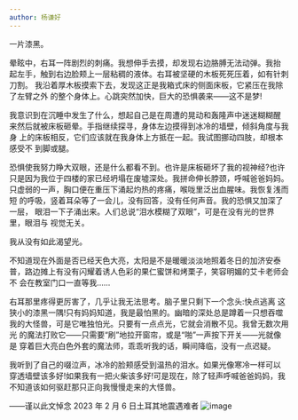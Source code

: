 ```yaml
---
author: 杨谦好
---
```


一片漆黑。

晕眩中，右耳一阵剧烈的刺痛。我想伸手去摸，却发现右边胳膊无法动弹。我抬 起左手，触到右边脸颊上一层粘稠的液体。右耳被坚硬的木板死死压着，如有针刺刀割。 我沿着厚木板摸索下去，发现这正是我箱式床的侧面床板，它紧压在我除了左臂之外 的整个身体上。心跳突然加快，巨大的恐惧袭来——这不是梦!

我意识到在沉睡中发生了什么，想起自己是在周遭的晃动和轰隆声中迷迷糊糊醒 来然后就被床板砸晕。手指继续探寻，身体左边摸得到冰冷的墙壁，倾斜角度与我身 上的床板相反，它们应该就在我身体上方抵在一起。我试图挪动四肢，却根本感受不 到脚或腿。

恐惧使我努力睁大双眼，还是什么都看不到。也许是床板砸坏了我的视神经?也许只是因为我位于四楼的家已经坍塌在废墟深处。我拼命伸长脖颈，呼喊爸爸妈妈。 只虚弱的一声，胸口便在重压下涌起灼热的疼痛，喉咙里泛出血腥味。我恢复浅而短 的呼吸，竖着耳朵等了一会儿，没有回答，没有任何声音。我的恐惧又加深了一层， 眼泪一下子涌出来。人们总说“泪水模糊了双眼”，可是在没有光的世界里，眼泪与 视觉无关。

我从没有如此渴望光。

不知道现在外面是否已经天色大亮，太阳是不是暖暖淡淡地照着冬日的加济安泰 普，路边摊上有没有闪耀着诱人色彩的果仁蜜饼和烤栗子，笑容明媚的艾卡老师会不 会在教室门口一直等我......

右耳那里疼得更厉害了，几乎让我无法思考。脑子里只剩下一个念头:快点逃离 这狭小的漆黑一隅!只有妈妈知道，我是最怕黑的。幽暗的深处总是蹲着一只想吞噬 我的大怪兽，可是它唯独怕光。只要有一点点光，它就会消散不见。我曾无数次用光 的魔法打败它——只需要“刷”地拉开窗帘，或是“啪”一声按下开关——光就像是 穿着巨大亮白色外套的魔法师，乖乖听我的话，瞬间降临，没有一点迟疑。

我听到了自己的啜泣声，冰冷的脸颊感受到温热的泪水。如果光像寒冷一样可以 穿透墙壁该多好!如果我有一把火柴该多好!可是现在，除了轻声呼喊爸爸妈妈，我 不知道该如何驱赶那只正向我慢慢走来的大怪兽。

——谨以此文悼念 2023 年 2 月 6 日土耳其地震遇难者
![image](https://github.com/RedLight30/rebirth/assets/147495568/ad99aa86-8fbb-46c9-879b-48a6d6d842fd)
